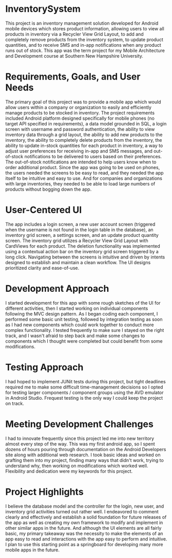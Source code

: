 # InventorySystem
This project is an inventory management solution developed for Android mobile devices which stores product information, allowing users to view all products in inventory via a Recycler View Grid Layout, to add and completely remove products from the inventory system, to update product quantities, and to receive SMS and in-app notifications when any product runs out of stock.  This app was the term project for my Mobile Architecture and Development course at Southern New Hampshire University.  

# Requirements, Goals, and User Needs
The primary goal of this project was to provide a mobile app which would allow users within a company or organization to easily and efficiently manage products to be stocked in inventory.  The project requirements included Android platform designed specifically for mobile phones (no target API specified in requirements), a data model grounded in SQL, a login screen with username and password authentication, the ability to view inventory data through a grid layout, the ability to add new products to the inventory, the ability to completely delete products from the inventory, the ability to update in-stock quantities for each product in inventory, a way to adjust user preferences for receiving in-app and SMS messages, and out-of-stock notifications to be delivered to users based on their preferences.  The out-of-stock notifications are intended to help users know when to order additional product.  Since the app was going to be used on phones, the users needed the screens to be easy to read, and they needed the app itself to be intuitive and easy to use.  And for companies and organizations with large inventories, they needed to be able to load large numbers of products without bogging down the app.  

# User-Centered UI
The app includes a login screen, a new user account screen (triggered when the username is not found in the login table in the database), an inventory grid screen, a settings screen, and an update product quantity screen.  The inventory grid utilizes a Recycler View Grid Layout with CardViews for each product.  The deletion functionality was implemented using a contextual action bar on the inventory grid screen triggered by a long click.  Navigating between the screens is intuitive and driven by intents designed to establish and maintain a clean workflow.  The UI designs prioritized clarity and ease-of-use.

# Development Approach
I started development for this app with some rough sketches of the UI for different activities, then I started working on individual components following the MVC design pattern.  As I began coding each component, I performed some basic unit testing, followed by integration testing as soon as I had new components which could work together to conduct more complex functionality.  I tested frequently to make sure I stayed on the right track, and I wasn't afraid to step back and make some changes to components which I thought were completed but could benefit from some modifications.

# Testing Approach
I had hoped to implement JUNit tests during this project, but tight deadlines required me to make some difficult time-management decisions so I opted for testing larger components / component groups using the AVD emulator in Android Studio.  Frequest testing is the only way I could keep the project on track.  

# Meeting Development Challenges
I had to innovate frequently since this project led me into new territory almost every step of the way.  This was my first android app, so I spent dozens of hours pouring through documentation on the Android Developers site along with additional web research.  I took basic ideas and worked on grafting them into my project, finding many ways that didn't work, trying to understand why, then working on modifications which worked well.  Flexibility and dedication were my keywords for this project. 

# Project Highlights
I believe the database model and the controller for the login, new user, and inventory grid activities turned out rather well.  I endeavored to comment clearly and effectively and establish a solid foundation for future releases of the app as well as creating my own framework to modify and implement in other similar apps in the future.  And although the UI elements are all fairly basic, my primary takeaway was the necessity to make the elements of an app easy to read and interactions with the app easy to perform and intuitive.  I plan to use this starting point as a springboard for developing many more mobile apps in the future.  
